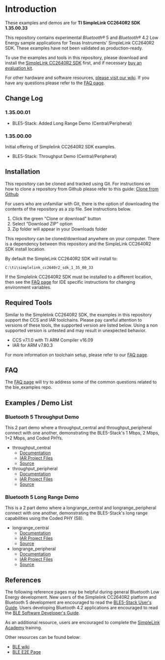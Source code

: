 # Introduction

These examples and demos are for **TI SimpleLink CC2640R2 SDK 1.35.00.33**

This repository contains experimental *Bluetooth&reg;* 5 and *Bluetooth&reg;*
4.2 Low Energy sample applications for Texas Instruments' SimpleLink CC2640R2
SDK. These examples have not been validated as production-ready.

To use the examples and tools in this repository, please download and install
the [SimpleLink CC2640R2 SDK](http://www.ti.com/ble-stack) first, and if
necessary [buy an evaluation kit](http://www.ti.com/tool/launchxl-cc2640r2).

For other hardware and software resources,
[please visit our wiki](http://www.ti.com/ble-wiki). If you have any questions
please refer to the [FAQ page](docs/faq.md).

## Change Log

### 1.35.00.01
* BLE5-Stack: Added Long Range Demo (Central/Peripheral)

### 1.35.00.00
Initial offering of Simplelink CC2640R2 SDK examples.
* BLE5-Stack: Throughput Demo (Central/Peripheral)

## Installation

This repository can be cloned and tracked using Git. For instructions on how to
clone a repository from Github please refer to this guide:
[Clone from Github](https://help.github.com/articles/cloning-a-repository/)

For users who are unfamiliar with Git, there is the option of downloading the
contents of the repository as a zip file. See instructions below.

1. Click the green "Clone or download" button
1. Select "Download ZIP" option
1. Zip folder will appear in your Downloads folder

This repository can be cloned/download anywhere on your computer. There is a
dependency between this repository and the SimpleLink CC2640R2 SDK install
location.

By default the SimpleLink CC2640R2 SDK will install to:

    C:\ti\simplelink_cc2640r2_sdk_1_35_00_33

If the Simplelink CC2640R2 SDK must be installed to a different location, then
see the [FAQ page](docs/faq.md) for IDE specific instructions for changing
environment variables.

## Required Tools

Similar to the Simplelink CC2640R2 SDK, the examples in this repository support
the CCS and IAR toolchains. Please pay careful attention to versions of these
tools, the supported version are listed below. Using a non supported version is
untested and may result in unexpected behavior.

* CCS v7.1.0 with TI ARM Compiler v16.09
* IAR for ARM v7.80.3

For more information on toolchain setup, please refer to our
[FAQ page](docs/faq.md).

## FAQ

The [FAQ page](docs/faq.md) will try to address some of the common questions
related to the ble_examples repo.

## Examples / Demo List

### Bluetooth 5 Throughput Demo

This 2 part demo where a throughput\_central and throughput\_peripheral connect
with one another, demonstrating the BLE5-Stack's 1 Mbps, 2 Mbps, 1+2 Mbps,
and Coded PHYs.

* throughput\_central
    * [Documentation](examples/rtos/CC2640R2_LAUNCHXL/ble5apps/throughput_central/readme.md)
    * [IAR Project Files](examples/rtos/CC2640R2_LAUNCHXL/ble5apps/throughput_central/tirtos/iar)
    * [Source](examples/rtos/CC2640R2_LAUNCHXL/ble5apps/throughput_central/src)
* throughput\_peripheral
    * [Documentation](examples/rtos/CC2640R2_LAUNCHXL/ble5apps/throughput_peripheral/readme.md)
    * [IAR Project Files](examples/rtos/CC2640R2_LAUNCHXL/ble5apps/throughput_peripheral/tirtos/iar)
    * [Source](examples/rtos/CC2640R2_LAUNCHXL/ble5apps/throughput_peripheral/src)

### Bluetooth 5 Long Range Demo

This is a 2 part demo where a longrange\_central and longrange\_peripheral
connect with one another, demonstrating the BLE5-Stack's long range capabilities
using the Coded PHY (S8).

* longrange\_central
    * [Documentation](examples/rtos/CC2640R2_LAUNCHXL/ble5apps/longrange_central/readme.md)
    * [IAR Project Files](examples/rtos/CC2640R2_LAUNCHXL/ble5apps/longrange_central/tirtos/iar)
    * [Source](examples/rtos/CC2640R2_LAUNCHXL/ble5apps/longrange_central/src)
* longrange\_peripheral
    * [Documentation](examples/rtos/CC2640R2_LAUNCHXL/ble5apps/longrange_peripheral/readme.md)
    * [IAR Project Files](examples/rtos/CC2640R2_LAUNCHXL/ble5apps/longrange_peripheral/tirtos/iar)
    * [Source](examples/rtos/CC2640R2_LAUNCHXL/ble5apps/longrange_peripheral/src)

## References

The following reference pages may be helpful during general Bluetooth Low
Energy development. New users of the Simplelink CC2640R2 platform and Bluetooth
5 development are encouraged to read the
[BLE5-Stack User's Guide][BLE5-Stack].
Users developing Bluetooth 4.2 applications are encouraged to read the
[BLE Software Developer's Guide][BLE-Stack].

As an additional resource, users are encouraged to complete the
[SimpleLink Academy](http://software-dl.ti.com/lprf/simplelink_academy/overview.html)
training.

Other resources can be found below:

* [BLE wiki](http://www.ti.com/ble-wiki)
* [BLE E2E Page](www.ti.com/ble-forum)

[BLE5-Stack]: (http://software-dl.ti.com/lprf/ble5stack-docs-latest/html)
[BLE-Stack]:  (http://software-dl.ti.com/lprf/sdg-latest/html)
